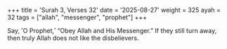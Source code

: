 +++
title = 'Surah 3, Verses 32'
date = '2025-08-27'
weight = 325
ayah = 32
tags = ["allah", "messenger", "prophet"]
+++

Say, ˹O Prophet,˺ “Obey Allah and His Messenger.” If they still turn away, then truly Allah does not like the disbelievers.